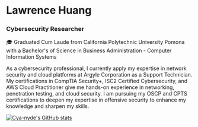 # Lawrence Huang

### Cybersecurity Researcher

:mortar_board: Graduated Cum Laude from California Polytechnic University Pomona with a Bachelor's of Science in Business Administration - Computer Information Systems

As a cybersecurity professional, I currently apply my expertise in network security and cloud platforms at Argyle Corporation as a Support Technician. My certifications in CompTIA Security+, ISC2 Certified Cybersecurity, and AWS Cloud Practitioner give me hands-on experience in networking, penetration testing, and cloud security. I am pursuing my OSCP and CPTS certifications to deepen my expertise in offensive security to enhance my knowledge and sharpen my skills.

[![Cya-nyde's GitHub stats](https://github-readme-stats.vercel.app/api?username=cya-nyde&showicons=true&theme=tokyonight)](https://github.com/anuraghazra/github-readme-stats)
